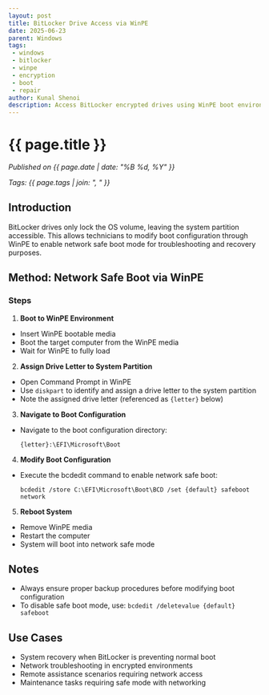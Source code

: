 ```yaml
---
layout: post
title: BitLocker Drive Access via WinPE
date: 2025-06-23
parent: Windows
tags:
 - windows
 - bitlocker
 - winpe
 - encryption
 - boot
 - repair
author: Kunal Shenoi
description: Access BitLocker encrypted drives using WinPE boot environment for system recovery and maintenance
---
```


# {{ page.title }}

*Published on {{ page.date | date: "%B %d, %Y" }}*

*Tags: {{ page.tags | join: ", " }}*

## Introduction

BitLocker drives only lock the OS volume, leaving the system partition accessible. This allows technicians to modify boot configuration through WinPE to enable network safe boot mode for troubleshooting and recovery purposes.

## Method: Network Safe Boot via WinPE

### Steps

1. **Boot to WinPE Environment**
  - Insert WinPE bootable media
  - Boot the target computer from the WinPE media
  - Wait for WinPE to fully load

2. **Assign Drive Letter to System Partition**
  - Open Command Prompt in WinPE
  - Use `diskpart` to identify and assign a drive letter to the system partition
  - Note the assigned drive letter (referenced as `{letter}` below)

3. **Navigate to Boot Configuration**
  - Navigate to the boot configuration directory:
    ```
    {letter}:\EFI\Microsoft\Boot
    ```

4. **Modify Boot Configuration**
  - Execute the bcdedit command to enable network safe boot:
    ```
    bcdedit /store C:\EFI\Microsoft\Boot\BCD /set {default} safeboot network
    ```

5. **Reboot System**
  - Remove WinPE media
  - Restart the computer
  - System will boot into network safe mode

## Notes

- Always ensure proper backup procedures before modifying boot configuration
- To disable safe boot mode, use: `bcdedit /deletevalue {default} safeboot`

## Use Cases

- System recovery when BitLocker is preventing normal boot
- Network troubleshooting in encrypted environments
- Remote assistance scenarios requiring network access
- Maintenance tasks requiring safe mode with networking